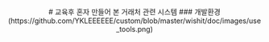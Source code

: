 <div align=center>
# 교육후 혼자 만들어 본 거래처 관련 시스템
### 개발환경
(https://github.com/YKLEEEEEE/custom/blob/master/wishit/doc/images/use_tools.png)
  
</div>
